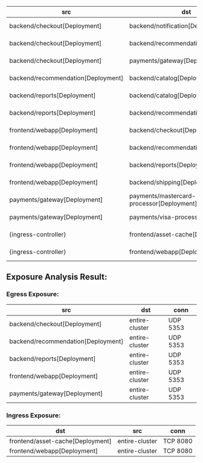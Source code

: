 | src | dst | conn |
|-----|-----|------|
| backend/checkout[Deployment] | backend/notification[Deployment] | TCP 8080 |
| backend/checkout[Deployment] | backend/recommendation[Deployment] | TCP 8080 |
| backend/checkout[Deployment] | payments/gateway[Deployment] | TCP 8080 |
| backend/recommendation[Deployment] | backend/catalog[Deployment] | TCP 8080 |
| backend/reports[Deployment] | backend/catalog[Deployment] | TCP 8080 |
| backend/reports[Deployment] | backend/recommendation[Deployment] | TCP 8080 |
| frontend/webapp[Deployment] | backend/checkout[Deployment] | TCP 8080 |
| frontend/webapp[Deployment] | backend/recommendation[Deployment] | TCP 8080 |
| frontend/webapp[Deployment] | backend/reports[Deployment] | TCP 8080 |
| frontend/webapp[Deployment] | backend/shipping[Deployment] | TCP 8080 |
| payments/gateway[Deployment] | payments/mastercard-processor[Deployment] | TCP 8080 |
| payments/gateway[Deployment] | payments/visa-processor[Deployment] | TCP 8080 |
| {ingress-controller} | frontend/asset-cache[Deployment] | TCP 8080 |
| {ingress-controller} | frontend/webapp[Deployment] | TCP 8080 |
## Exposure Analysis Result:
### Egress Exposure:
| src | dst | conn |
|-----|-----|------|
| backend/checkout[Deployment] | entire-cluster | UDP 5353 |
| backend/recommendation[Deployment] | entire-cluster | UDP 5353 |
| backend/reports[Deployment] | entire-cluster | UDP 5353 |
| frontend/webapp[Deployment] | entire-cluster | UDP 5353 |
| payments/gateway[Deployment] | entire-cluster | UDP 5353 |

### Ingress Exposure:
| dst | src | conn |
|-----|-----|------|
| frontend/asset-cache[Deployment] | entire-cluster | TCP 8080 |
| frontend/webapp[Deployment] | entire-cluster | TCP 8080 |
